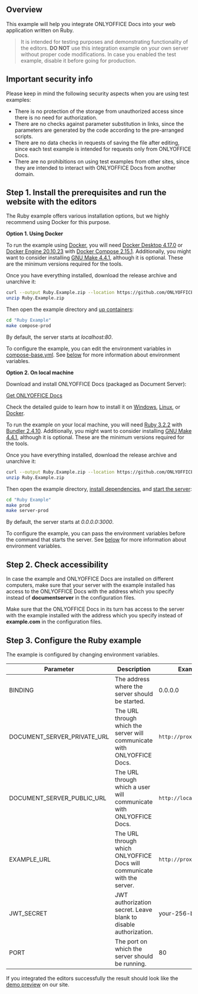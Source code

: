 ## Overview

This example will help you integrate ONLYOFFICE Docs into your web application written on Ruby.

> It is intended for testing purposes and demonstrating functionality of the editors. **DO NOT** use this integration example on your own server without proper code modifications. In case you enabled the test example, disable it before going for production.

## Important security info

Please keep in mind the following security aspects when you are using test examples:

* There is no protection of the storage from unauthorized access since there is no need for authorization.
* There are no checks against parameter substitution in links, since the parameters are generated by the code according to the pre-arranged scripts.
* There are no data checks in requests of saving the file after editing, since each test example is intended for requests only from ONLYOFFICE Docs.
* There are no prohibitions on using test examples from other sites, since they are intended to interact with ONLYOFFICE Docs from another domain.

## Step 1. Install the prerequisites and run the website with the editors

The Ruby example offers various installation options, but we highly recommend using Docker for this purpose.

**Option 1. Using Docker**

To run the example using [Docker](https://www.docker.com/), you will need [Docker Desktop 4.17.0](https://docs.docker.com/desktop/) or [Docker Engine 20.10.23](https://docs.docker.com/engine/) with [Docker Compose 2.15.1](https://docs.docker.com/compose/). Additionally, you might want to consider installing [GNU Make 4.4.1](https://www.gnu.org/software/make/), although it is optional. These are the minimum versions required for the tools.

Once you have everything installed, download the release archive and unarchive it:

``` bash
curl --output Ruby.Example.zip --location https://github.com/ONLYOFFICE/document-server-integration/releases/latest/download/Ruby.Example.zip
unzip Ruby.Example.zip
```

Then open the example directory and [up containers](https://github.com/ONLYOFFICE/document-server-integration/blob/eaa06d1919ee92b72c945e14aa8d96871dd26879/web/documentserver-example/ruby/Makefile#L46):

``` bash
cd "Ruby Example"
make compose-prod
```

By default, the server starts at *localhost:80*.

To configure the example, you can edit the environment variables in [compose-base.yml](https://github.com/ONLYOFFICE/document-server-integration/blob/eaa06d1919ee92b72c945e14aa8d96871dd26879/web/documentserver-example/ruby/compose-base.yml). See [below](#step-3-configure-the-ruby-example) for more information about environment variables.

**Option 2. On local machine**

Download and install ONLYOFFICE Docs (packaged as Document Server):

[Get ONLYOFFICE Docs](https://www.onlyoffice.com/download-docs.aspx?from=api#docs-developer)

Check the detailed guide to learn how to install it on [Windows](https://helpcenter.onlyoffice.com/installation/docs-developer-install-windows.aspx?from=api_ruby_example), [Linux](https://helpcenter.onlyoffice.com/installation/docs-developer-install-ubuntu.aspx?from=api_ruby_example), or [Docker](https://helpcenter.onlyoffice.com/installation/docs-developer-install-docker.aspx?from=api_ruby_example).

To run the example on your local machine, you will need [Ruby 3.2.2](https://www.ruby-lang.org/en/) with [Bundler 2.4.10](https://bundler.io/). Additionally, you might want to consider installing [GNU Make 4.4.1](https://www.gnu.org/software/make/), although it is optional. These are the minimum versions required for the tools.

Once you have everything installed, download the release archive and unarchive it:

``` bash
curl --output Ruby.Example.zip --location https://github.com/ONLYOFFICE/document-server-integration/releases/latest/download/Ruby.Example.zip
unzip Ruby.Example.zip
```

Then open the example directory, [install dependencies](https://github.com/ONLYOFFICE/document-server-integration/blob/eaa06d1919ee92b72c945e14aa8d96871dd26879/web/documentserver-example/ruby/Makefile#L33), and [start the server](https://github.com/ONLYOFFICE/document-server-integration/blob/eaa06d1919ee92b72c945e14aa8d96871dd26879/web/documentserver-example/ruby/Makefile#L42):

``` bash
cd "Ruby Example"
make prod
make server-prod
```

By default, the server starts at *0.0.0.0:3000*.

To configure the example, you can pass the environment variables before the command that starts the server. See [below](#step-3-configure-the-ruby-example) for more information about environment variables.

## Step 2. Check accessibility

In case the example and ONLYOFFICE Docs are installed on different computers, make sure that your server with the example installed has access to the ONLYOFFICE Docs with the address which you specify instead of **documentserver** in the configuration files.

Make sure that the ONLYOFFICE Docs in its turn has access to the server with the example installed with the address which you specify instead of **example.com** in the configuration files.

## Step 3. Configure the Ruby example

The example is configured by changing environment variables.

| Parameter                      | Description                                                             | Example                 |
| ------------------------------ | ----------------------------------------------------------------------- | ----------------------- |
| BINDING                        | The address where the server should be started.                         | 0.0.0.0                 |
| DOCUMENT\_SERVER\_PRIVATE\_URL | The URL through which the server will communicate with ONLYOFFICE Docs. | `http://proxy:8080`     |
| DOCUMENT\_SERVER\_PUBLIC\_URL  | The URL through which a user will communicate with ONLYOFFICE Docs.     | `http://localhost:8080` |
| EXAMPLE\_URL                   | The URL through which ONLYOFFICE Docs will communicate with the server. | `http://proxy`          |
| JWT\_SECRET                    | JWT authorization secret. Leave blank to disable authorization.         | your-256-bit-secret     |
| PORT                           | The port on which the server should be running.                         | 80                      |

If you integrated the editors successfully the result should look like the [demo preview](../index.md#demo-preview) on our site.
